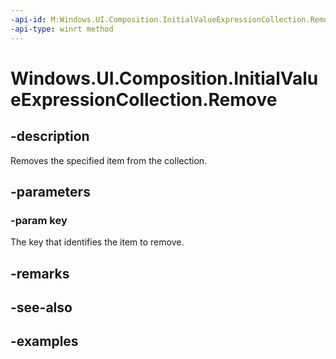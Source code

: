 ```yaml
---
-api-id: M:Windows.UI.Composition.InitialValueExpressionCollection.Remove(System.String)
-api-type: winrt method
---
```


<!-- Method syntax.
public void InitialValueExpressionCollection.Remove(String key)
-->

# Windows.UI.Composition.InitialValueExpressionCollection.Remove

## -description

Removes the specified item from the collection.



## -parameters

### -param key

The key that identifies the item to remove.

## -remarks

## -see-also

## -examples

